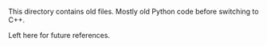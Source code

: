This directory contains old files. Mostly old Python code before switching to C++.

Left here for future references.
